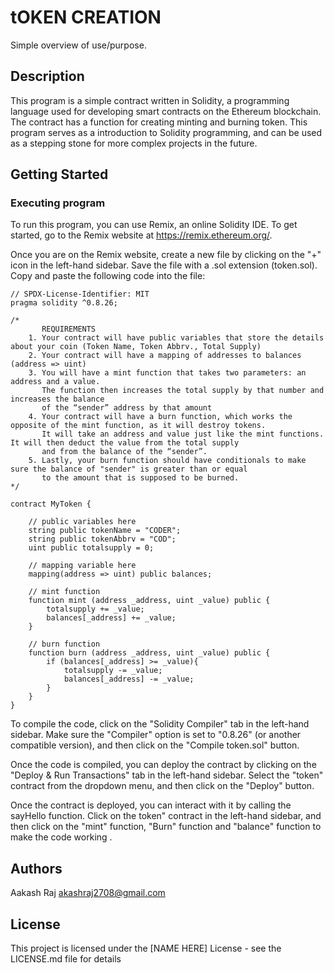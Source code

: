 # tOKEN CREATION

Simple overview of use/purpose.

## Description

This program is a simple contract written in Solidity, a programming language used for developing smart contracts on the Ethereum blockchain. The contract has a function for creating minting and burning token. This program serves as a  introduction to Solidity programming, and can be used as a stepping stone for more complex projects in the future.

## Getting Started

### Executing program

To run this program, you can use Remix, an online Solidity IDE. To get started, go to the Remix website at https://remix.ethereum.org/.

Once you are on the Remix website, create a new file by clicking on the "+" icon in the left-hand sidebar. Save the file with a .sol extension (token.sol). Copy and paste the following code into the file:


```
// SPDX-License-Identifier: MIT
pragma solidity ^0.8.26;

/*
       REQUIREMENTS
    1. Your contract will have public variables that store the details about your coin (Token Name, Token Abbrv., Total Supply)
    2. Your contract will have a mapping of addresses to balances (address => uint)
    3. You will have a mint function that takes two parameters: an address and a value. 
       The function then increases the total supply by that number and increases the balance 
       of the “sender” address by that amount
    4. Your contract will have a burn function, which works the opposite of the mint function, as it will destroy tokens. 
       It will take an address and value just like the mint functions. It will then deduct the value from the total supply 
       and from the balance of the “sender”.
    5. Lastly, your burn function should have conditionals to make sure the balance of "sender" is greater than or equal 
       to the amount that is supposed to be burned.
*/

contract MyToken {

    // public variables here
    string public tokenName = "CODER";
    string public tokenAbbrv = "COD";
    uint public totalsupply = 0;

    // mapping variable here
    mapping(address => uint) public balances;

    // mint function
    function mint (address _address, uint _value) public {
        totalsupply += _value;
        balances[_address] += _value;
    }

    // burn function
    function burn (address _address, uint _value) public {
        if (balances[_address] >= _value){
            totalsupply -= _value;
            balances[_address] -= _value;
        }
    }
}

```

To compile the code, click on the "Solidity Compiler" tab in the left-hand sidebar. Make sure the "Compiler" option is set to "0.8.26" (or another compatible version), and then click on the "Compile token.sol" button.

Once the code is compiled, you can deploy the contract by clicking on the "Deploy & Run Transactions" tab in the left-hand sidebar. Select the "token" contract from the dropdown menu, and then click on the "Deploy" button.

Once the contract is deployed, you can interact with it by calling the sayHello function. Click on the token" contract in the left-hand sidebar, and then click on the "mint" function, "Burn" function and "balance" function to make the code working .


## Authors

Aakash Raj
akashraj2708@gmail.com


## License

This project is licensed under the [NAME HERE] License - see the LICENSE.md file for details
